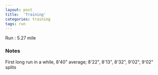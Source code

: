 ```yaml
---
layout: post
title:  'Training'
categories: training
tags: run
---
```


Run :   5.27 mile

### Notes

First long run in a while, 8'40" average; 8'22", 8'13", 8'32", 9'02", 9'02" splits
